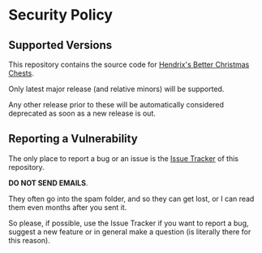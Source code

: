 # Security Policy

## Supported Versions

This repository contains the source code for [Hendrix's Better Christmas Chests](https://curseforge.com/minecraft/mc-mods/hendrixs-better-christmas-chests).

Only latest major release (and relative minors) will be supported. 

Any other release prior to these will be automatically considered deprecated as soon as a new release is out.

## Reporting a Vulnerability

The only place to report a bug or an issue is the [Issue Tracker](https://github.com/JimiIT92/BetterChristmasChests/issues) of this repository.

**DO NOT SEND EMAILS**.

They often go into the spam folder, and so they can get lost, or I can read them even months after you sent it.

So please, if possible, use the Issue Tracker if you want to report a bug, suggest a new feature or in general make a question (is literally there for this reason).